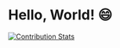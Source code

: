 # Hello, World! 😄

[![Contribution Stats](https://github-contribution-stats.vercel.app/api/?username=lorddashme&v=1.0.1)](https://github.com/LordDashMe/github-contribution-stats/)
